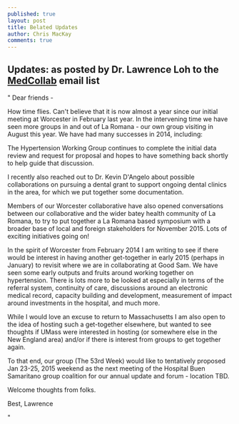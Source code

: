 ```yaml
---
published: true
layout: post
title: Belated Updates
author: Chris MacKay
comments: true
---
```


## Updates: as posted by Dr. Lawrence Loh to the [MedCollab](http://lists.hbsgrupos.org/listinfo.cgi/medcollab-hbsgrupos.org) email list

"
Dear friends - 

How time flies. Can't believe that it is now almost a year since our initial meeting at Worcester in February last year. In the intervening time we have seen more groups in and out of La Romana - our own group visiting in August this year. We have had many successes in 2014, including:

The Hypertension Working Group continues to complete the initial data review and request for proposal and hopes to have something back shortly to help guide that discussion.

I recently also reached out to Dr. Kevin D'Angelo about possible collaborations on pursuing a dental grant to support ongoing dental clinics in the area, for which we put together some documentation.

Members of our Worcester collaborative have also opened conversations between our collaborative and the wider batey health community of La Romana, to try to put together a La Romana based symposium with a broader base of local and foreign stakeholders for November 2015. Lots of exciting initiatives going on!

In the spirit of Worcester from February 2014 I am writing to see if there would be interest in having another get-together in early 2015 (perhaps in January) to revisit where we are in collaborating at Good Sam. We have seen some early outputs and fruits around working together on hypertension. There is lots more to be looked at especially in terms of the referral system, continuity of care, discussions around an electronic medical record, capacity building and development, measurement of impact around investments in the hospital, and much more. 

While I would love an excuse to return to Massachusetts I am also open to the idea of hosting such a get-together elsewhere, but wanted to see thoughts if UMass were interested in hosting (or somewhere else in the New England area) and/or if there is interest from groups to get together again.

To that end, our group (The 53rd Week) would like to tentatively proposed Jan 23-25, 2015 weekend as the next meeting of the Hospital Buen Samaritano group coalition for our annual update and forum - location TBD. 

Welcome thoughts from folks.

Best,
Lawrence

"
